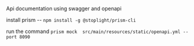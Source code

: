 Api documentation using swagger and  openapi


install prism -- ```npm install -g @stoplight/prism-cli```

run the command ```prism mock  src/main/resources/static/openapi.yml --port 8090```